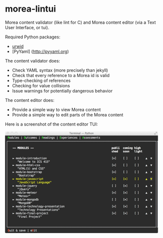 # morea-lintui

Morea content validator (like lint for C) and Morea content editor (via a Text User Interface, or tui).

Required Python packages:

  - [urwid](http://urwid.org)
  - [PyYaml] (http://pyyaml.org)

The content validator does:

  - Check YAML syntax (more precisely than jekyll)
  - Check that every reference to a Morea id is valid
  - Type-checking of references
  - Checking for value collisions
  - Issue warnings for potentially dangerous behavior


The content editor does:

  - Provide a simple way to view Morea content
  - Provide a simple way to edit parts of the Morea content


Here is a screenshot of the content editor TUI:

<img src="https://github.com/morea-framework/morea-lintui/blob/master/docs/morea_lintui.jpg">